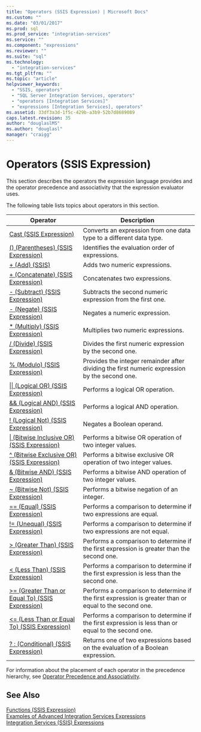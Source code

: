 ```yaml
---
title: "Operators (SSIS Expression) | Microsoft Docs"
ms.custom: ""
ms.date: "03/01/2017"
ms.prod: sql
ms.prod_service: "integration-services"
ms.service: ""
ms.component: "expressions"
ms.reviewer: ""
ms.suite: "sql"
ms.technology: 
  - "integration-services"
ms.tgt_pltfrm: ""
ms.topic: "article"
helpviewer_keywords: 
  - "SSIS, operators"
  - "SQL Server Integration Services, operators"
  - "operators [Integration Services]"
  - "expressions [Integration Services], operators"
ms.assetid: 33df3a3d-1f5c-429b-a3b9-52b7d8689089
caps.latest.revision: 35
author: "douglaslMS"
ms.author: "douglasl"
manager: "craigg"
---
```

# Operators (SSIS Expression)
  This section describes the operators the expression language provides and the operator precedence and associativity that the expression evaluator uses.  
  
 The following table lists topics about operators in this section.  
  
|Operator|Description|  
|--------------|-----------------|  
|[Cast &#40;SSIS Expression&#41;](../../integration-services/expressions/cast-ssis-expression.md)|Converts an expression from one data type to a different data type.|  
|[&#40;&#41; &#40;Parentheses&#41; &#40;SSIS Expression&#41;](../../integration-services/expressions/parentheses-ssis-expression.md)|Identifies the evaluation order of expressions.|  
|[+ &#40;Add&#41; &#40;SSIS&#41;](../../integration-services/expressions/add-ssis.md)|Adds two numeric expressions.|  
|[+ &#40;Concatenate&#41; &#40;SSIS Expression&#41;](../../integration-services/expressions/concatenate-ssis-expression.md)|Concatenates two expressions.|  
|[- &#40;Subtract&#41; &#40;SSIS Expression&#41;](../../integration-services/expressions/subtract-ssis-expression.md)|Subtracts the second numeric expression from the first one.|  
|[- &#40;Negate&#41; &#40;SSIS Expression&#41;](../../integration-services/expressions/negate-ssis-expression.md)|Negates a numeric expression.|  
|[&#42; &#40;Multiply&#41; &#40;SSIS Expression&#41;](../../integration-services/expressions/multiply-ssis-expression.md)|Multiplies two numeric expressions.|  
|[/ (Divide) &#40;SSIS Expression&#41;](../../integration-services/expressions/divide-ssis-expression.md)|Divides the first numeric expression by the second one.|  
|[% &#40;Modulo&#41; &#40;SSIS Expression&#41;](../../integration-services/expressions/modulo-ssis-expression.md)|Provides the integer remainder after dividing the first numeric expression by the second one.|  
|[&#124;&#124; &#40;Logical OR&#41; &#40;SSIS Expression&#41;](../../integration-services/expressions/logical-or-ssis-expression.md)|Performs a logical OR operation.|  
|[&& &#40;Logical AND&#41; &#40;SSIS Expression&#41;](../../integration-services/expressions/logical-and-ssis-expression.md)|Performs a logical AND operation.|  
|[\! &#40;Logical Not&#41; &#40;SSIS Expression&#41;](../../integration-services/expressions/logical-not-ssis-expression.md)|Negates a Boolean operand.|  
|[&#124; &#40;Bitwise Inclusive OR&#41; &#40;SSIS Expression&#41;](../../integration-services/expressions/bitwise-inclusive-or-ssis-expression.md)|Performs a bitwise OR operation of two integer values.|  
|[^ &#40;Bitwise Exclusive OR&#41; &#40;SSIS Expression&#41;](../../integration-services/expressions/bitwise-exclusive-or-ssis-expression.md)|Performs a bitwise exclusive OR operation of two integer values.|  
|[& &#40;Bitwise AND&#41; &#40;SSIS Expression&#41;](../../integration-services/expressions/bitwise-and-ssis-expression.md)|Performs a bitwise AND operation of two integer values.|  
|[~ &#40;Bitwise Not&#41; &#40;SSIS Expression&#41;](../../integration-services/expressions/bitwise-not-ssis-expression.md)|Performs a bitwise negation of an integer.|  
|[== &#40;Equal&#41; &#40;SSIS Expression&#41;](../../integration-services/expressions/equal-ssis-expression.md)|Performs a comparison to determine if two expressions are equal.|  
|[\!= &#40;Unequal&#41; &#40;SSIS Expression&#41;](../../integration-services/expressions/unequal-ssis-expression.md)|Performs a comparison to determine if two expressions are not equal.|  
|[&#62; &#40;Greater Than&#41; &#40;SSIS Expression&#41;](../../integration-services/expressions/greater-than-ssis-expression.md)|Performs a comparison to determine if the first expression is greater than the second one.|  
|[&#60; &#40;Less Than&#41; &#40;SSIS Expression&#41;](../../integration-services/expressions/less-than-ssis-expression.md)|Performs a comparison to determine if the first expression is less than the second one.|  
|[&#62;= &#40;Greater Than or Equal To&#41; &#40;SSIS Expression&#41;](../../integration-services/expressions/greater-than-or-equal-to-ssis-expression.md)|Performs a comparison to determine if the first expression is greater than or equal to the second one.|  
|[&#60;= &#40;Less Than or Equal To&#41; &#40;SSIS Expression&#41;](../../integration-services/expressions/less-than-or-equal-to-ssis-expression.md)|Performs a comparison to determine if the first expression is less than or equal to the second one.|  
|[? : &#40;Conditional&#41; &#40;SSIS Expression&#41;](../../integration-services/expressions/conditional-ssis-expression.md)|Returns one of two expressions based on the evaluation of a Boolean expression.|  
  
 For information about the placement of each operator in the precedence hierarchy, see [Operator Precedence and Associativity](../../integration-services/expressions/operator-precedence-and-associativity.md).  
  
## See Also  
 [Functions &#40;SSIS Expression&#41;](../../integration-services/expressions/functions-ssis-expression.md)   
 [Examples of Advanced Integration Services Expressions](../../integration-services/expressions/examples-of-advanced-integration-services-expressions.md)   
 [Integration Services &#40;SSIS&#41; Expressions](../../integration-services/expressions/integration-services-ssis-expressions.md)  
  
  
